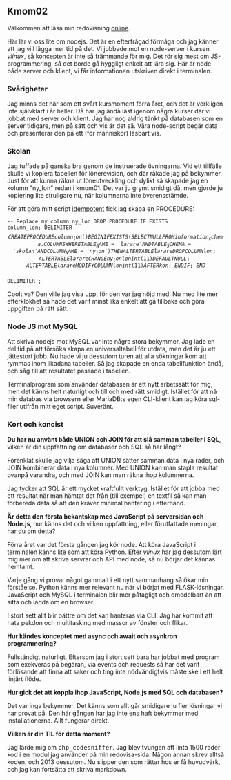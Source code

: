 ## Kmom02

Välkommen att läsa min redovisning [online][2].

Här lär vi oss lite om nodejs. Det är en efter&shy;frågad förmåga och
jag känner att jag vill lägga mer tid på det. Vi jobbade mot en
node-server i kursen _vlinux_, så koncepten är inte så främmande för
mig. Det rör sig mest om JS-programmering, så det borde gå hyggligt
enkelt att lära sig. Här är node både server och klient, vi får
infor&shy;mationen utskriven direkt i terminalen.


### Svårigheter

Jag minns det här som ett svårt kurs&shy;moment förra året, och det är verkligen
inte självklart i år heller. Då har jag ändå läst igenom några kurser där vi
jobbat med server och klient. Jag har nog aldrig tänkt på databasen som en
server tidigare, men på sätt och vis är det så. Våra node-script begär data och
presenterar den på ett (för människor) läsbart vis.

### Skolan

Jag tuffade på ganska bra genom de instruerade övningarna. Vid ett tillfälle
skulle vi kopiera tabellen för lönerevision, och där råkade jag på bekymmer.
Just för att kunna räkna ut löneutveckling och dylikt så skapade jag en
kolumn "ny_lon" redan i kmom01. Det var ju grymt smidigt då, men gjorde ju
kopiering lite struligare nu, när kolumnerna inte överensstämde.

För att göra mitt script [idempotent][1] fick jag skapa en PROCEDURE:

<code>-- Replace my column ny_lon
DROP PROCEDURE IF EXISTS column_lon;
DELIMITER $$
CREATE PROCEDURE column_lon()
BEGIN
    IF EXISTS(
        SELECT NULL
        FROM information_schema.COLUMNS
        WHERE TABLE_NAME = 'larare'
        AND TABLE_SCHEMA = 'skolan'
        AND COLUMN_NAME = 'ny_lon'
    )
    THEN
        ALTER TABLE larare DROP COLUMN lon;
        ALTER TABLE larare CHANGE ny_lon lon int(11) DEFAULT NULL;
        ALTER TABLE larare MODIFY COLUMN lon int(11) AFTER kon;
    END IF;
END
$$
DELIMITER ;
</code>

Coolt va? Den ville jag visa upp, för den var jag nöjd med. Nu med lite mer
efter&shy;klokhet så hade det varit minst lika enkelt att gå tillbaks och göra
uppgiften på rätt sätt.

### Node JS mot MySQL

Att skriva nodejs mot MySQL var inte några stora bekymmer. Jag lade en del tid
på att försöka skapa en universaltabell för utdata, men det är ju ett
jättestort jobb. Nu hade vi ju dessutom turen att alla sökningar kom att rymmas
inom likadana tabeller. Så jag skapade en enda tabellfunktion ändå, och såg
till att resultatet passade i tabellen.

Terminalprogram som använder databasen är ett nytt arbetssätt för mig, men det
känns helt naturligt och till och med rätt smidigt. Istället för att nå min
databas via browsern eller MariaDB:s egen CLI-klient kan jag köra sql-filer
utifrån mitt eget script. Suveränt.

### Kort och koncist

__Du har nu använt både UNION och JOIN för att slå samman tabeller i SQL__,
 vilken är din uppfattning om databaser och SQL så här långt?

Förenklat skulle jag vilja säga att UNION sätter samman data i nya rader, och
JOIN kombinerar data i nya kolumner. Med UNION kan man stapla resultat ovanpå
varandra, och med JOIN kan man räkna ihop kolumnerna.

Jag tycker att SQL är ett mycket kraftfullt verktyg. Istället för att jobba med
ett resultat när man hämtat det från (till exempel) en textfil så kan man
förbereda data så att den kräver minimal hantering i efterhand.

__Är detta den första bekantskap med JavaScript på serversidan och Node.js__,
hur känns det och vilken uppfattning, eller förutfattade meningar, har du om
detta?

Förra året var det första gången jag kör node. Att köra JavaScript i terminalen
känns lite som att köra Python. Efter _vlinux_ har jag dessutom lärt mig mer om
att skriva servrar och API med node, så nu börjar det kännas hemtamt.

Varje gång vi provar något gammalt i ett nytt sammanhang så ökar min förståelse.
Python känns mer relevant nu när vi börjat med FLASK-lösningar. JavaScript och
MySQL i terminalen blir mer påtagligt och omedelbart än att sitta och ladda om
en browser.

I stort sett allt blir bättre om det kan hanteras via CLI. Jag har kommit att
hata pekdon och multitasking med massor av fönster och flikar.

__Hur kändes konceptet med async och await och asynkron programmering?__

Fullständigt naturligt. Eftersom jag i stort sett bara har jobbat med program
som exekveras på begäran, via events och requests så har det varit förlösande
att finna att saker och ting inte nödvändigtvis måste ske i ett helt linjärt
flöde.

__Hur gick det att koppla ihop JavaScript, Node.js med SQL och databasen?__

Det var inga bekymmer. Det känns som allt går smidigare ju fler lösningar vi har
provat på. Den här gången har jag inte ens haft bekymmer med installationerna.
Allt fungerar direkt.

__Vilken är din TIL för detta moment?__

Jag lärde mig om <samp>php_codesniffer</samp>. Jag blev tvungen att linta 1500
rader kod i en modul jag använder på min redovisa-sida. Någon annan skrev alltså
koden, och 2013 dessutom. Nu slipper den som rättar hos er få huvudvärk, och jag
kan fortsätta att skriva markdown.

[1]: https://sv.wikipedia.org/wiki/Idempotent
[2]: http://www.student.bth.se/~olai19/dbwebb-kurser/databas/me/redovisa/redovisning.php?page=kmom02

